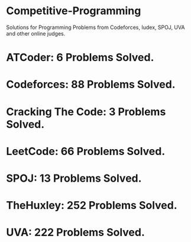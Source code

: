 # Competitive-Programming
Solutions for Programming Problems from Codeforces, Iudex, SPOJ, UVA and other online judges.

# ATCoder: 6 Problems Solved.
# Codeforces: 88 Problems Solved.
# Cracking The Code: 3 Problems Solved.
# LeetCode: 66 Problems Solved.
# SPOJ: 13 Problems Solved.
# TheHuxley: 252 Problems Solved.
# UVA: 222 Problems Solved.
